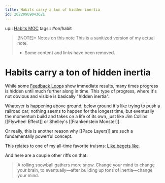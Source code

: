 ```yaml
---
title: Habits carry a ton of hidden inertia
id: 20220909043621
---
```

up:: [Habits MOC]([[20220905183035]])
tags:: #on/habit 

> [!NOTE]+ Notes on this note
> This is a sanitized version of my actual note. 
> - Some content and links have been removed.

# Habits carry a ton of hidden inertia
While some [Feedback Loop]([[20220617184836]])s show immediate results, many times progress is hidden until much further along in time. This type of progress, where it's not obvious and visible is basically "hidden inertia". 

Whatever is happening above ground, below ground it's like trying to push a railroad car; nothing seems to happen for the longest time, but eventually the momentum build and takes on a life of its own, just like Jim Collins [[Flywheel Effect]] or Shelley's [[Frankenstein Monster]].

Or really, this is another reason why [[Pace Layers]] are such a fundamentally powerful concept.

This relates to one of my all-time favorite truisms: [Like begets like]([[20220829215344]]).

And here are a couple other riffs on that: 

> A rolling snowball gathers more snow. 
> Change your mind to change your brain, to eventually—after building up tons of inertia—change your mind. 
